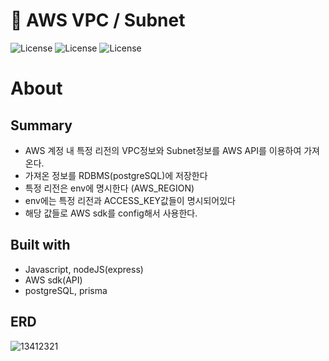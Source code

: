 # 🚀 AWS VPC / Subnet
![License](https://img.shields.io/badge/express-4.18.2-blue)
![License](https://img.shields.io/badge/aws--sdk-2.1253.0-orange)
![License](https://img.shields.io/badge/prisma-4.5.0-green)

# About
## Summary
- AWS 계정 내 특정 리전의 VPC정보와 Subnet정보를 AWS API를 이용하여 가져온다.
- 가져온 정보를 RDBMS(postgreSQL)에 저장한다
- 특정 리전은 env에 명시한다 (AWS_REGION)
- env에는 특정 리전과 ACCESS_KEY값들이 명시되어있다
- 해당 값들로 AWS sdk를 config해서 사용한다.

## Built with
- Javascript, nodeJS(express)
- AWS sdk(API)
- postgreSQL, prisma

## ERD

![13412321](https://user-images.githubusercontent.com/54241139/201528494-9bc5528e-9b43-4710-ac00-281402be3375.PNG)
